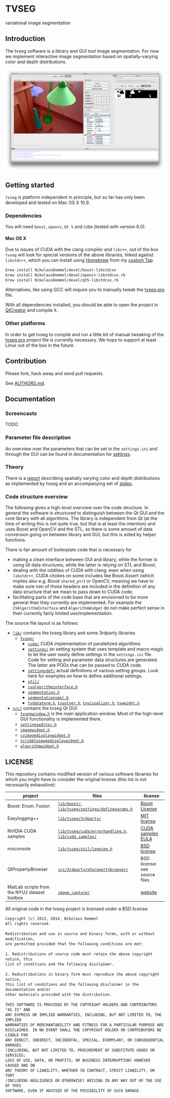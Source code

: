 # TVSEG

variational image segmentation

## Introduction

The tvseg software is a library and GUI tool image segmentation. For now we
implement interactive image segmentation based on spatially-varying color and
depth distributions.

![Qt GUI Screenshot](doc/images/screenshot_gui.png)

## Getting started

`tvseg` is platform independent in principle, but so far has only been developed
and tested on Mac OS X 10.9.

### Dependencies

You will need `boost`, `opencv`, `Qt 5` and `CUDA` (tested with version 6.0).

#### Mac OS X

Due to issues of CUDA with the clang compiler and `libc++`, out of the box
`tvseg` will look for special versions of the above libraries, linked against
`libstdc++`, which you can install using [Homebrew](http://brew.sh/) from my
[custom Tap](https://github.com/NikolausDemmel/homebrew-devel)

```
brew install NikolausDemmel/devel/boost-libstdcxx
brew install NikolausDemmel/devel/opencv-libstdcxx.rb
brew install NikolausDemmel/devel/qt5-libstdcxx.rb
```

Alternatives, like using GCC will require you to manually tweak the
[tvseg.pro](tvseg.pro) file.

With all dependencies installed, you should be able to open the project in
[QtCreator](http://qt-project.org/) and compile it.

### Other platforms

In order to get tvseg to compile and run a little bit of manual tweaking of the
[tvseg.pro](tvseg.pro) project file is currently necessary. We hope to support
at least Linux out of the box in the future.

## Contribution

Please fork, hack away and send pull requests.

See [AUTHORS.md](AUTHORS).

## Documentation

### Screencasts

TODO

### Parameter file description

An overview over the parameters that can be set in the `settings.ini` and
through the GUI can be found in documentation for [settings](doc/settings.md).

### Theory

There is a [report](doc/pdf/report-small.pdf) describing spatially varying color
and depth distributions as implemented by tvseg and an accompanying set of
[slides](doc/pdf/slides-small.pdf).

### Code structure overview ###

The following gives a high-level overview over the code structure. In general
the software is structured to distinguish between the Qt GUI and the core
library with all algorithms. The library is independent from Qt (at the time of
writing this is not quite true, but that is at least the intention) and uses
Boost and OpenCV and the STL, so there is some amount of data conversion going
on between library and GUI, but this is aided by helper functions.

There is fair amount of boilerplate code that is necessary for
* making a clean interface between GUI and library, while the former is using Qt
  data structures, while the latter is relying on STL and Boost;
* dealing with the oddities of CUDA with clang; even when using `libstdc++`,
  CUDA chokes on some includes like Bosst.Assert (which implies also e.g. Boost
  `shared_ptr`) or OpenCV, meaning we have to make sure non of those headers are
  included in the definition of any data structure that we mean to pass down to
  CUDA code;
* facilitating parts of the code base that are envisioned to be more general
  than they currently are implemented. For example the `CVAlgorithmInterface`
  and `AlgorithmWidget` do not make perfect sense in their currently fairly
  limited use/implementation.

The source file layout is as follows:

* [`lib/`](lib) contains the tvseg library and some 3rdparty libraries
    * [`tvseg/`](lib/tvseg)
        * [`cuda/`](lib/tvseg/cuda) CUDA implementation of parallelized algorithms
        * [`settings/`](lib/tvseg/settings) an setting system that uses template
          and macro magic to let the user easily define settings in the
          `settings.ini` file. Code for setting and parameter data structures
          are generated. The latter are PODs that can be passed to CUDA code.
        * [`settingsdef/`](lib/tvseg/settingsdef) actual definitions of various
          setting groups. Look here for examples on how to define additional
          settings.
        * [`util/`](lib/tvseg/util)
        * [`cvalgorithminterface.h`](lib/tvseg/cvalgorithminterface.h)
        * [`segmentation.h`](lib/tvseg/segmentation.h)
        * [`segmentationimpl.h`](lib/tvseg/segmentationimpl.h)
        * [`tvdataterm.h`](lib/tvseg/tvdataterm.h), [`tvsolver.h`](lib/tvseg/tvsolver.h), [`tvvisualizer.h`](lib/tvseg/tvvisualizer.h), [`tvweight.h`](lib/tvseg/tvweight.h)
* [`src/`](src) contains the tvseg Qt GUI
    * [`tvsegwindow.h`](src/tvsegwindow.h) is the main application window. Most of the high-level
      GUI functionality is implemented there.
    * [`settingseditor.h`](src/settingseditor.h)
    * [`imagewidget.h`](src/imagewidget.h)
    * [`cvimagedisplaywidget.h`](src/cvimagedisplaywidget.h)
    * [`scribbleimagedisplaywidget.h`](src/scribbleimagedisplaywidget.h)
    * [`algorithmwidget.h`](src/algorithmwidget.h)

## LICENSE

This repository contains modified version of various software libraries for
which you might have to consider the original license (this list is not
necessarily exhaustive):

project | files | license
--- | --- | ---
Boost: Enum, Fusion    | [`lib/boost/`](lib/boost), [`lib/tvseg/settings/defineparams.h`](lib/tvseg/settings/defineparams.h)    | [Boost License](http://www.boost.org/LICENSE_1_0.txt)
Easylogging++          | [`lib/tvseg/3rdparty/`](lib/tvseg/3rdparty)                                                            | [MIT license](http://easylogging.org/licence.php)
NVIDIA CUDA samples    | [`lib/tvseg/cuda/errorhandling.h`](lib/tvseg/cuda/errorhandling.h), [`lib/cuda_samples/`](lib/cuda_samples)    | [CUDA samples EULA](http://developer.download.nvidia.com/compute/cuda/5_5/rel/docs/EULA.pdf)
rosconsole             | [`lib/tvseg/util/logging.h`](lib/tvseg/util/logging.h)                                                 | [BSD license](http://wiki.ros.org/ros_comm)
QtPropertyBrowser      | [`src/3rdparty/qtpropertybrowser/`](src/3rdparty/qtpropertybrowser)                                    | BSD license: see source files
MatLab scripts from the NYU2 dataset toolbox    | [`image_capture/`](image_capture)                                             | [website](http://cs.nyu.edu/~silberman/datasets/nyu_depth_v2.html)

All original code in the tvseg project is licensed under a BSD license:

```
Copyright (c) 2013, 2014, Nikolaus Demmel
All rights reserved.

Redistribution and use in source and binary forms, with or without modification,
are permitted provided that the following conditions are met:

1. Redistributions of source code must retain the above copyright notice, this
list of conditions and the following disclaimer.

2. Redistributions in binary form must reproduce the above copyright notice,
this list of conditions and the following disclaimer in the documentation and/or
other materials provided with the distribution.

THIS SOFTWARE IS PROVIDED BY THE COPYRIGHT HOLDERS AND CONTRIBUTORS "AS IS" AND
ANY EXPRESS OR IMPLIED WARRANTIES, INCLUDING, BUT NOT LIMITED TO, THE IMPLIED
WARRANTIES OF MERCHANTABILITY AND FITNESS FOR A PARTICULAR PURPOSE ARE
DISCLAIMED. IN NO EVENT SHALL THE COPYRIGHT HOLDER OR CONTRIBUTORS BE LIABLE FOR
ANY DIRECT, INDIRECT, INCIDENTAL, SPECIAL, EXEMPLARY, OR CONSEQUENTIAL DAMAGES
(INCLUDING, BUT NOT LIMITED TO, PROCUREMENT OF SUBSTITUTE GOODS OR SERVICES;
LOSS OF USE, DATA, OR PROFITS; OR BUSINESS INTERRUPTION) HOWEVER CAUSED AND ON
ANY THEORY OF LIABILITY, WHETHER IN CONTRACT, STRICT LIABILITY, OR TORT
(INCLUDING NEGLIGENCE OR OTHERWISE) ARISING IN ANY WAY OUT OF THE USE OF THIS
SOFTWARE, EVEN IF ADVISED OF THE POSSIBILITY OF SUCH DAMAGE.
```
